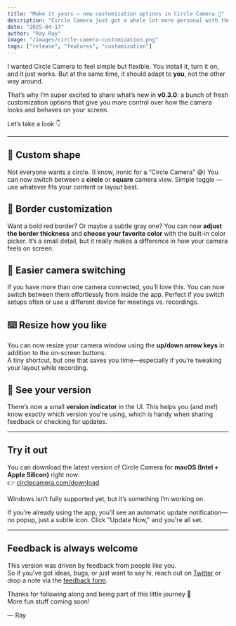 ```yaml
---
title: "Make it yours — new customization options in Circle Camera 🎉"
description: "Circle Camera just got a whole lot more personal with the release of v0.3.0. Here’s what’s new and how it helps you stay in control of your setup."
date: "2025-04-17"
author: "Ray Ray"
image: "/images/circle-camera-customization.png"
tags: ["release", "features", "customization"]
---
```


I wanted Circle Camera to feel simple but flexible. You install it, turn it on, and it just works. But at the same time, it should adapt to **you**, not the other way around.

That’s why I’m super excited to share what’s new in **v0.3.0**: a bunch of fresh customization options that give you more control over how the camera looks and behaves on your screen.

Let’s take a look 👇

---

## 🎯 Custom shape

Not everyone wants a circle. (I know, ironic for a “Circle Camera” 😅) You can now switch between a **circle** or **square** camera view.  Simple toggle — use whatever fits your content or layout best.


## 🎨 Border customization

Want a bold red border? Or maybe a subtle gray one?  You can now **adjust the border thickness** and **choose your favorite color** with the built-in color picker.  It’s a small detail, but it really makes a difference in how your camera feels on screen.


## 🚀 Easier camera switching

If you have more than one camera connected, you’ll love this. You can now switch between them effortlessly from inside the app. Perfect if you switch setups often or use a different device for meetings vs. recordings.


## ⌨️ Resize how you like

You can now resize your camera window using the **up/down arrow keys** in addition to the on-screen buttons.  
A tiny shortcut, but one that saves you time—especially if you’re tweaking your layout while recording.

## 🔢 See your version

There’s now a small **version indicator** in the UI. This helps you (and me!) know exactly which version you're using, which is handy when sharing feedback or checking for updates.

---

## Try it out

You can download the latest version of Circle Camera for **macOS (Intel + Apple Silicon)** right now:  
👉 [circlecamera.com/download](https://circlecamera.com/download)

Windows isn’t fully supported yet, but it’s something I’m working on.

If you’re already using the app, you’ll see an automatic update notification—no popup, just a subtle icon. Click "Update Now," and you're all set.

---

## Feedback is always welcome

This version was driven by feedback from people like you.  
So if you’ve got ideas, bugs, or just want to say hi, reach out on [Twitter](https://x.com/devbyrayray) or drop a note via the [feedback form](https://feedback.circlecamera.com).

Thanks for following along and being part of this little journey 💜  
More fun stuff coming soon!

— Ray
